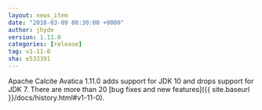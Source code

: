 ```yaml
---
layout: news_item
date: "2018-03-09 08:30:00 +0000"
author: jhyde
version: 1.11.0
categories: [release]
tag: v1-11-0
sha: e533391
---
```

<!--
{% comment %}
Licensed to the Apache Software Foundation (ASF) under one or more
contributor license agreements.  See the NOTICE file distributed with
this work for additional information regarding copyright ownership.
The ASF licenses this file to you under the Apache License, Version 2.0
(the "License"); you may not use this file except in compliance with
the License.  You may obtain a copy of the License at

http://www.apache.org/licenses/LICENSE-2.0

Unless required by applicable law or agreed to in writing, software
distributed under the License is distributed on an "AS IS" BASIS,
WITHOUT WARRANTIES OR CONDITIONS OF ANY KIND, either express or implied.
See the License for the specific language governing permissions and
limitations under the License.
{% endcomment %}
-->

Apache Calcite Avatica 1.11.0 adds support for JDK 10 and drops
support for JDK 7. There are more than 20
[bug fixes and new features]({{ site.baseurl }}/docs/history.html#v1-11-0).
